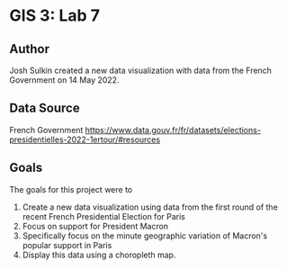 # GIS 3: Lab 7

## Author

Josh Sulkin created a new data visualization with data from the French Government on 14 May 2022.

## Data Source

French Government
https://www.data.gouv.fr/fr/datasets/elections-presidentielles-2022-1ertour/#resources

## Goals

The goals for this project were to 
1. Create a new data visualization using data from the first round of the recent French Presidential Election for Paris
2. Focus on support for President Macron
3. Specifically focus on the minute geographic variation of Macron's popular support in Paris
4. Display this data using a choropleth map.
